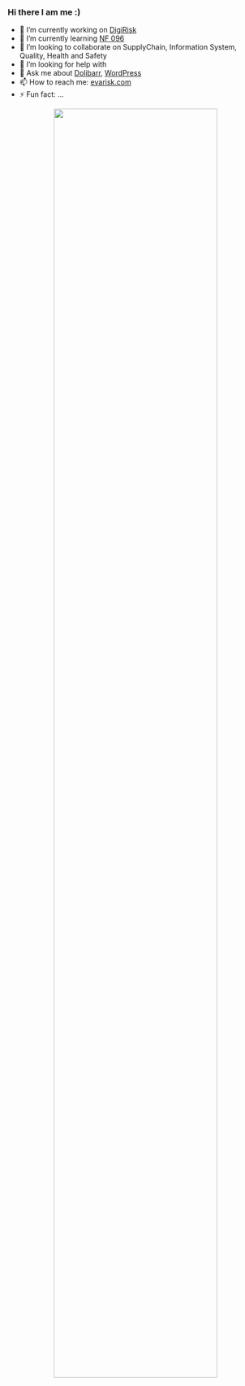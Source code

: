 ### Hi there I am me :)

- 🔭 I’m currently working on [DigiRisk](https://github.com/evarisk/digirisk)
- 🌱 I’m currently learning [NF 096](https://marque-nf.com/categories/equipements-de-chantier/nf-equipements-de-chantiernf096/)
- 👯 I’m looking to collaborate on SupplyChain, Information System, Quality, Health and Safety
- 🤔 I’m looking for help with 
- 💬 Ask me about [Dolibarr](https://github.com/dolibarr), [WordPress](https://wordpress.org/)
- 📫 How to reach me: [evarisk.com](https://evarisk.com/rdv-evarisk-laurent-magnin)
- ⚡ Fun fact: ...

<p align="center">

<img width="80%" src="https://github-readme-streak-stats.herokuapp.com/?user=lmag" />

</p>
